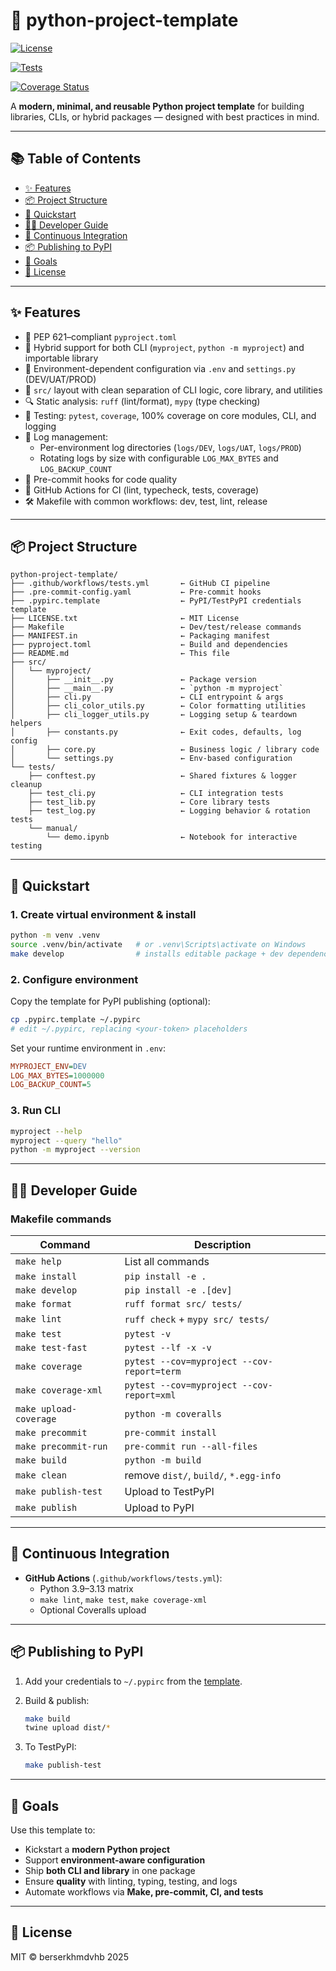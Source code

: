 # 🧰 python-project-template


[![License](https://img.shields.io/github/license/berserkhmdvhb/python-project-template)](LICENSE.txt)

[![Tests](https://github.com/berserkhmdvhb/python-project-template/actions/workflows/tests.yml/badge.svg)](https://github.com/berserkhmdvhb/python-project-template/actions/workflows/tests.yml)

[![Coverage Status](https://coveralls.io/repos/github/berserkhmdvhb/python-project-template/badge.svg?branch=main)](https://coveralls.io/github/berserkhmdvhb/python-project-template?branch=main)

A **modern, minimal, and reusable Python project template** for building libraries, CLIs, or hybrid packages — designed with best practices in mind.

---

## 📚 Table of Contents

- [✨ Features](#-features)  
- [📦 Project Structure](#-project-structure)  
- [🚀 Quickstart](#-quickstart)  
- [🧑‍💼 Developer Guide](#-developer-guide)  
- [🔁 Continuous Integration](#-continuous-integration)  
- [📦 Publishing to PyPI](#-publishing-to-pypi)  
- [🎯 Goals](#-goals)  
- [📄 License](#-license)  

---

## ✨ Features

- 📜 PEP 621–compliant `pyproject.toml`  
- 🧱 Hybrid support for both CLI (`myproject`, `python -m myproject`) and importable library  
- 🔧 Environment-dependent configuration via `.env` and `settings.py` (DEV/UAT/PROD)  
- 📁 `src/` layout with clean separation of CLI logic, core library, and utilities  
- 🔍 Static analysis: `ruff` (lint/format), `mypy` (type checking)  
- 🧪 Testing: `pytest`, `coverage`, 100% coverage on core modules, CLI, and logging  
- 📝 Log management:  
  - Per-environment log directories (`logs/DEV`, `logs/UAT`, `logs/PROD`)  
  - Rotating logs by size with configurable `LOG_MAX_BYTES` and `LOG_BACKUP_COUNT`  
- 👋 Pre-commit hooks for code quality  
- 🔁 GitHub Actions for CI (lint, typecheck, tests, coverage)  
- 🛠 Makefile with common workflows: dev, test, lint, release  

---

## 📦 Project Structure

```
python-project-template/
├── .github/workflows/tests.yml       ← GitHub CI pipeline
├── .pre-commit-config.yaml           ← Pre-commit hooks
├── .pypirc.template                  ← PyPI/TestPyPI credentials template
├── LICENSE.txt                       ← MIT License
├── Makefile                          ← Dev/test/release commands
├── MANIFEST.in                       ← Packaging manifest
├── pyproject.toml                    ← Build and dependencies
├── README.md                         ← This file
├── src/
│   └── myproject/
│       ├── __init__.py               ← Package version
│       ├── __main__.py               ← `python -m myproject`
│       ├── cli.py                    ← CLI entrypoint & args
│       ├── cli_color_utils.py        ← Color formatting utilities
│       ├── cli_logger_utils.py       ← Logging setup & teardown helpers
│       ├── constants.py              ← Exit codes, defaults, log config
│       ├── core.py                   ← Business logic / library code
│       └── settings.py               ← Env-based configuration
└── tests/
    ├── conftest.py                   ← Shared fixtures & logger cleanup
    ├── test_cli.py                   ← CLI integration tests
    ├── test_lib.py                   ← Core library tests
    ├── test_log.py                   ← Logging behavior & rotation tests
    └── manual/
        └── demo.ipynb                ← Notebook for interactive testing
```

---

## 🚀 Quickstart

### 1. Create virtual environment & install

```bash
python -m venv .venv
source .venv/bin/activate   # or .venv\Scripts\activate on Windows
make develop                # installs editable package + dev dependencies
```

### 2. Configure environment

Copy the template for PyPI publishing (optional):

```bash
cp .pypirc.template ~/.pypirc
# edit ~/.pypirc, replacing <your-token> placeholders
```

Set your runtime environment in `.env`:

```ini
MYPROJECT_ENV=DEV
LOG_MAX_BYTES=1000000
LOG_BACKUP_COUNT=5
```

### 3. Run CLI

```bash
myproject --help
myproject --query "hello"
python -m myproject --version
```

---

## 🧑‍💼 Developer Guide

### Makefile commands

| Command                | Description                              |
| ---------------------- | ---------------------------------------- |
| `make help`            | List all commands                       |
| `make install`         | `pip install -e .`                      |
| `make develop`         | `pip install -e .[dev]`                 |
| `make format`          | `ruff format src/ tests/`               |
| `make lint`            | `ruff check` + `mypy src/ tests/`       |
| `make test`            | `pytest -v`                             |
| `make test-fast`       | `pytest --lf -x -v`                     |
| `make coverage`        | `pytest --cov=myproject --cov-report=term` |
| `make coverage-xml`    | `pytest --cov=myproject --cov-report=xml` |
| `make upload-coverage` | `python -m coveralls`                   |
| `make precommit`       | `pre-commit install`                    |
| `make precommit-run`   | `pre-commit run --all-files`            |
| `make build`           | `python -m build`                       |
| `make clean`           | remove `dist/`, `build/`, `*.egg-info`  |
| `make publish-test`    | Upload to TestPyPI                      |
| `make publish`         | Upload to PyPI                          |

---

## 🔁 Continuous Integration

- **GitHub Actions** (`.github/workflows/tests.yml`):
  - Python 3.9–3.13 matrix
  - `make lint`, `make test`, `make coverage-xml`
  - Optional Coveralls upload

---

## 📦 Publishing to PyPI

1. Add your credentials to `~/.pypirc` from the [template](.pypirc.template).  
2. Build & publish:

   ```bash
   make build
   twine upload dist/*
   ```

3. To TestPyPI:

   ```bash
   make publish-test
   ```

---

## 🎯 Goals

Use this template to:

- Kickstart a **modern Python project**  
- Support **environment-aware configuration**  
- Ship **both CLI and library** in one package  
- Ensure **quality** with linting, typing, testing, and logs  
- Automate workflows via **Make, pre-commit, CI, and tests**  

---

## 📄 License

MIT © berserkhmdvhb 2025
